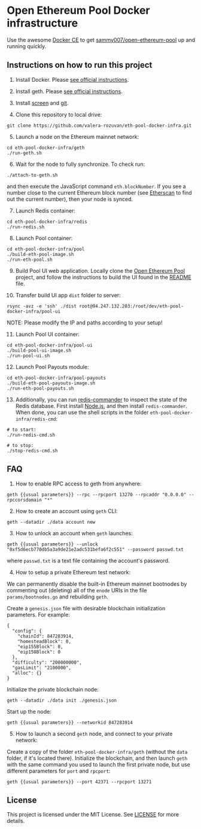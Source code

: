 # Open Ethereum Pool Docker infrastructure

Use the awesome [Docker CE](https://www.docker.com/community-edition) to get
[sammy007/open-ethereum-pool](https://github.com/sammy007/open-ethereum-pool) up and running quickly.

## Instructions on how to run this project

1. Install Docker. Please [see official instructions](https://docs.docker.com/install/).

2. Install geth. Please [see official instructions](https://github.com/ethereum/go-ethereum/wiki/Building-Ethereum).

3. Install [screen](https://www.digitalocean.com/community/tutorials/how-to-install-and-use-screen-on-an-ubuntu-cloud-server) and [git](https://git-scm.com/book/en/v2/Getting-Started-Installing-Git).

4. Clone this repository to local drive:

```
git clone https://github.com/valera-rozuvan/eth-pool-docker-infra.git
```

5. Launch a node on the Ethereum mainnet network:

```
cd eth-pool-docker-infra/geth
./run-geth.sh
```

6. Wait for the node to fully synchronize. To check run:

```
./attach-to-geth.sh
```

and then execute the JavaScript command `eth.blockNumber`. If you see a number close
to the current Ethereum block number (see [Etherscan](https://etherscan.io/) to find out the current number), then your node is synced.

7. Launch Redis container:

```
cd eth-pool-docker-infra/redis
./run-redis.sh
```

8. Launch Pool container:

```
cd eth-pool-docker-infra/pool
./build-eth-pool-image.sh
./run-eth-pool.sh
```

9. Build Pool UI web application. Locally clone the [Open Ethereum Pool](https://github.com/sammy007/open-ethereum-pool) project, and follow the instructions
to build the UI found in the [README](https://github.com/sammy007/open-ethereum-pool/blob/master/README.md) file.

10. Transfer build UI app `dist` folder to server:

```
rsync -avz -e 'ssh' ./dist root@94.247.132.203:/root/dev/eth-pool-docker-infra/pool-ui
```

NOTE: Please modify the IP and paths according to your setup!

11. Launch Pool UI container:

```
cd eth-pool-docker-infra/pool-ui
./build-pool-ui-image.sh
./run-pool-ui.sh
```

12. Launch Pool Payouts module:

```
cd eth-pool-docker-infra/pool-payouts
./build-eth-pool-payouts-image.sh
./run-eth-pool-payouts.sh
```

13. Additionally, you can run [redis-commander](https://github.com/joeferner/redis-commander) to inspect the
state of the Redis database. First install [Node.js](https://nodejs.org/), and then install `redis-commander`.
When done, you can use the shell scripts in the folder `eth-pool-docker-infra/redis-cmd`:

```
# to start:
./run-redis-cmd.sh

# to stop:
./stop-redis-cmd.sh
```

## FAQ

1. How to enable RPC access to geth from anywhere:

```
geth {{usual parameters}} --rpc --rpcport 13270 --rpcaddr "0.0.0.0" --rpccorsdomain "*"
```

2. How to create an account using `geth` CLI:

```
geth --datadir ./data account new
```

3. How to unlock an account when `geth` launches:

```
geth {{usual parameters}} --unlock "0xf5d6ecb770db5a3a9de21e2adc531befa6f2c551" --password passwd.txt
```

where `passwd.txt` is a text file containing the account's password.

4. How to setup a private Ethereum test network:

We can permanently disable the built-in Ethereum mainnet bootnodes by commenting
out (deleting) all of the `enode` URIs in the file `params/bootnodes.go` and rebuilding `geth`.

Create a `genesis.json` file with desirable blockchain initialization parameters. For example:

```
{
  "config": {
    "chainId": 847283914,
    "homesteadBlock": 0,
    "eip155Block": 0,
    "eip158Block": 0
  },
  "difficulty": "200000000",
  "gasLimit": "2100000",
  "alloc": {}
}
```

Initialize the private blockchain node:

```
geth --datadir ./data init ./genesis.json
```

Start up the node:

```
geth {{usual parameters}} --networkid 847283914
```

5. How to launch a second `geth` node, and connect to your private network:

Create a copy of the folder `eth-pool-docker-infra/geth` (without the `data` folder, if it's located there).
Initialize the blockchain, and then launch `geth` with the same command you used to launch the first private node,
but use different parameters for `port` and `rpcport`:

```
geth {{usual parameters}} --port 42371 --rpcport 13271
```

## License

This project is licensed under the MIT License. See [LICENSE](LICENSE) for more details.

